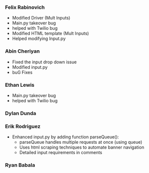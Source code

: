 ### Felix Rabinovich ###
  - Modified Driver (Mult Inputs)
  - Main.py takeover bug
  - helped with Twilio bug 
  - Modified HTML template (Mult Inputs)
  - Helped modifying Input.py

### Abin Cheriyan ###
  - Fixed the input drop down issue
  - Modified input.py
  - buG Fixes
  
### Ethan Lewis ###
  - Main.py takeover bug
  - helped with Twilio bug 

### Dylan Dunda ###

### Erik Rodriguez ###
  - Enhanced input.py by adding function parseQueue():
    - parseQueue handles multiple requests at once (using queue)
    - Uses html scraping techniques to automate banner navigation
    - Detailed input requirements in comments
### Ryan Babala ###
